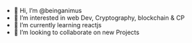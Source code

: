 - 👋 Hi, I’m @beinganimus
- 👀 I’m interested in web Dev, Cryptography, blockchain & CP
- 🌱 I’m currently learning reactjs
- 💞️ I’m looking to collaborate on new Projects

